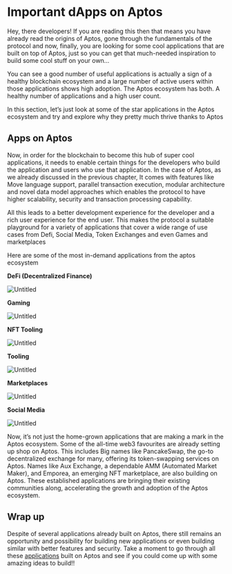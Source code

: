 # Important dApps on Aptos

Hey, there developers! If you are reading this then that means you have already read the origins of Aptos, gone through the fundamentals of the protocol and now, finally, you are looking for some cool applications that are built on top of Aptos, just so you can get that much-needed inspiration to build some cool stuff on your own… 

You can see a good number of useful applications is actually a sign of a healthy blockchain ecosystem and a large number of active users within those applications shows high adoption. The Aptos ecosystem has both. A healthy number of applications and a high user count.

In this section, let’s just look at some of the star applications in the Aptos ecosystem and try and explore why they pretty much thrive thanks to Aptos

## Apps on Aptos

Now, in order for the blockchain to become this hub of super cool applications, it needs to enable certain things for the developers who build the application and users who use that application. In the case of Aptos, as we already discussed in the previous chapter, It comes with features like Move language support, parallel transaction execution, modular architecture and novel data model approaches which enables the protocol to have higher scalability, security and transaction processing capability. 

All this leads to a better development experience for the developer and a rich user experience for the end user.  This makes the protocol a suitable playground for a variety of  applications that cover a wide range of use cases from Defi, Social Media, Token Exchanges and even Games and marketplaces

Here are some of the most in-demand applications from the aptos ecosystem

**DeFi (Decentralized Finance)**

![Untitled](https://github.com/0xmetaschool/Learning-Projects/blob/main/Aptos%20C1%20Introduction%20to%20Aptos/1.%20Course%20Introduction/Important%20DApps%20in%20the%20Ecosystem%20Assets/Untitled.png?raw=true)

**Gaming** 

![Untitled](https://github.com/0xmetaschool/Learning-Projects/blob/main/Aptos%20C1%20Introduction%20to%20Aptos/1.%20Course%20Introduction/Important%20DApps%20in%20the%20Ecosystem%20Assets/Untitled%201.png?raw=true)

**NFT Tooling** 

![Untitled](https://github.com/0xmetaschool/Learning-Projects/blob/main/Aptos%20C1%20Introduction%20to%20Aptos/1.%20Course%20Introduction/Important%20DApps%20in%20the%20Ecosystem%20Assets/Untitled%202.png?raw=true)

**Tooling** 

![Untitled](https://github.com/0xmetaschool/Learning-Projects/blob/main/Aptos%20C1%20Introduction%20to%20Aptos/1.%20Course%20Introduction/Important%20DApps%20in%20the%20Ecosystem%20Assets/Untitled%203.png?raw=true)

**Marketplaces** 

![Untitled](https://github.com/0xmetaschool/Learning-Projects/blob/main/Aptos%20C1%20Introduction%20to%20Aptos/1.%20Course%20Introduction/Important%20DApps%20in%20the%20Ecosystem%20Assets/Untitled%204.png?raw=true)

**Social Media**

![Untitled](https://github.com/0xmetaschool/Learning-Projects/blob/main/Aptos%20C1%20Introduction%20to%20Aptos/1.%20Course%20Introduction/Important%20DApps%20in%20the%20Ecosystem%20Assets/Untitled%205.png?raw=true)

Now, it’s not just the home-grown applications that are making a mark in the Aptos ecosystem. Some of the all-time web3 favourites are already setting up shop on Aptos. This includes Big names like PancakeSwap, the go-to decentralized exchange for many, offering its token-swapping services on Aptos.  Names like Aux Exchange, a dependable AMM (Automated Market Maker), and Emporea, an emerging NFT marketplace, are also building on Aptos. These established applications are bringing their existing communities along, accelerating the growth and adoption of the Aptos ecosystem.

## Wrap up

Despite of several applications already built on Aptos, there still remains an opportunity and possibility for building new applications or even building similar with better features and security. Take a moment to go through all these [applications](https://aptosfoundation.org/ecosystem/projects/all)  built on Aptos and see if you could come up with some amazing ideas to build!!